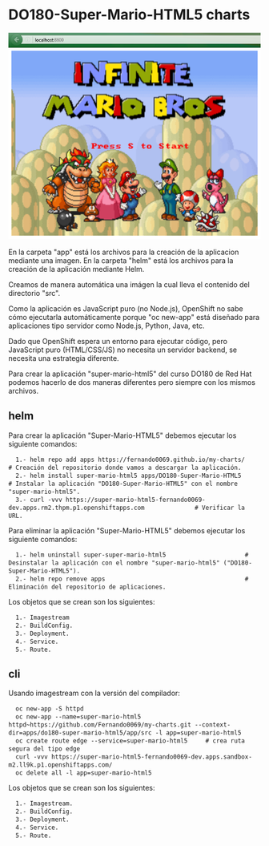 # DO180-Super-Mario-HTML5 charts

![Screenshot of Mario](app/src/images/demo.png)

En la carpeta "app" está los archivos para la creación de la aplicacion mediante una imagen.
En la carpeta "helm" está los archivos para la creación de la aplicación mediante Helm.

Creamos de manera automática una imágen la cual lleva el contenido del directorio "src".

Como la aplicación es JavaScript puro (no Node.js), OpenShift no sabe cómo ejecutarla automáticamente porque "oc new-app" está diseñado para aplicaciones tipo servidor como Node.js, Python, Java, etc.

Dado que OpenShift espera un entorno para ejecutar código, pero JavaScript puro (HTML/CSS/JS) no necesita un servidor backend, se necesita una estrategia diferente.

Para crear la aplicación "super-mario-html5" del curso DO180 de Red Hat podemos hacerlo de dos maneras diferentes pero siempre con los mismos archivos.


## helm

Para crear la aplicación "Super-Mario-HTML5" debemos ejecutar los siguiente comandos:
```
  1.- helm repo add apps https://fernando0069.github.io/my-charts/                                         # Creación del repositorio donde vamos a descargar la aplicación.
  2.- helm install super-mario-html5 apps/DO180-Super-Mario-HTML5                                          # Instalar la aplicación "DO180-Super-Mario-HTML5" con el nombre "super-mario-html5".
  3.- curl -vvv https://super-mario-html5-fernando0069-dev.apps.rm2.thpm.p1.openshiftapps.com              # Verificar la URL. 
```

Para eliminar la aplicación "Super-Mario-HTML5" debemos ejecutar los siguiente comandos:
```
  1.- helm uninstall super-super-mario-html5                      # Desinstalar la aplicación con el nombre "super-mario-html5" ("DO180-Super-Mario-HTML5").
  2.- helm repo remove apps                                       # Eliminación del repositorio de aplicaciones.
```

Los objetos que se crean son los siguientes:
```
  1.- Imagestream
  2.- BuildConfig.
  3.- Deployment.
  4.- Service.
  5.- Route.
```


## cli

Usando imagestream con la versión del compilador:
```
  oc new-app -S httpd
  oc new-app --name=super-mario-html5 httpd~https://github.com/Fernando0069/my-charts.git --context-dir=apps/do180-super-mario-html5/app/src -l app=super-mario-html5
  oc create route edge --service=super-mario-html5     # crea ruta segura del tipo edge
  curl -vvv https://super-mario-html5-fernando0069-dev.apps.sandbox-m2.ll9k.p1.openshiftapps.com/
  oc delete all -l app=super-mario-html5
```

Los objetos que se crean son los siguientes:
```
  1.- Imagestream.
  2.- BuildConfig.
  3.- Deployment.
  4.- Service.
  5.- Route.
```
